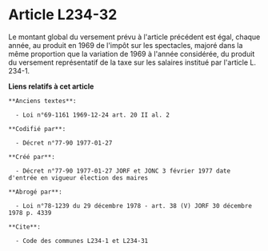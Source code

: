 # Article L234-32

Le montant global du versement prévu à l'article précédent est égal, chaque année, au produit en 1969   de l'impôt sur les
spectacles, majoré dans la même proportion que la variation de 1969 à l'année considérée, du produit du versement
représentatif de la taxe sur les salaires institué par l'article L. 234-1.

**Liens relatifs à cet article**

	**Anciens textes**:

	  - Loi n°69-1161 1969-12-24 art. 20 II al. 2

	**Codifié par**:

	  - Décret n°77-90 1977-01-27

	**Créé par**:

	  - Décret n°77-90 1977-01-27 JORF et JONC 3 février 1977 date d'entrée en vigueur élection des maires

	**Abrogé par**:

	  - Loi n°78-1239 du 29 décembre 1978 - art. 38 (V) JORF 30 décembre 1978 p. 4339

	**Cite**:

	  - Code des communes L234-1 et L234-31
